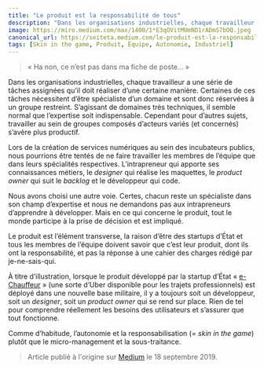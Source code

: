```yaml
---
title: "Le produit est la responsabilité de tous"
description: "Dans les organisations industrielles, chaque travailleur a une série de tâches assignées qu’il doit réaliser d’une certaine manière. Certaines de ces tâches nécessitent d’être spécialiste d’un domaine et sont donc réservées à un groupe restreint."
image: https://miro.medium.com/max/1400/1*E3qOVitMUmND1rADmS7bOQ.jpeg
canonical_url: https://seiteta.medium.com/le-produit-est-la-responsabilit%C3%A9-de-tous-fa0e8ac11f7d
tags: [Skin in the game, Produit, Équipe, Autonomie, Industriel]
---
```


> « Ha non, ce n’est pas dans ma fiche de poste… »

Dans les organisations industrielles, chaque travailleur a une série de tâches assignées qu’il doit réaliser d’une certaine manière. Certaines de ces tâches nécessitent d’être spécialiste d’un domaine et sont donc réservées à un groupe restreint. S’agissant de domaines très techniques, il semble normal que l’expertise soit indispensable. Cependant pour d’autres sujets, travailler au sein de groupes composés d’acteurs variés (et concernés) s’avère plus productif.

Lors de la création de services numériques au sein des incubateurs publics, nous pourrions être tentés de ne faire travailler les membres de l’équipe que dans leurs spécialités respectives. L’intrapreneur qui apporte ses connaissances métiers, le _designer_ qui réalise les maquettes, le _product owner_ qui suit le _backlog_ et le développeur qui code.

Nous avons choisi une autre voie. Certes, chacun reste un spécialiste dans son champ d’expertise et nous ne demandons pas aux intrapreneurs d’apprendre à développer. Mais en ce qui concerne le produit, tout le monde participe à la prise de décision et est impliqué.

Le produit est l’élément transverse, la raison d’être des startups d’État et tous les membres de l’équipe doivent savoir que c’est leur produit, dont ils ont la responsabilité, et pas la réponse à une cahier des charges rédigé par je-ne-sais-qui.

À titre d’illustration, lorsque le produit développé par la startup d’État « [e-Chauffeur](https://beta.gouv.fr/startups/e-chauffeur.html) » (une sorte d’Uber disponible pour les trajets professionnels) est déployé dans une nouvelle base militaire, il y a toujours soit un développeur, soit un _designer_, soit un _product owner_ qui se rend sur place. Rien de tel pour comprendre réellement les besoins des utilisateurs et s’assurer que tout fonctionne.

Comme d’habitude, l’autonomie et la responsabilisation (= _skin in the game_) plutôt que le micro-management et la sous-traitance.

> Article publié à l'origine sur [Medium](https://seiteta.medium.com/le-produit-est-la-responsabilit%C3%A9-de-tous-fa0e8ac11f7d) le 18 septembre 2019.
